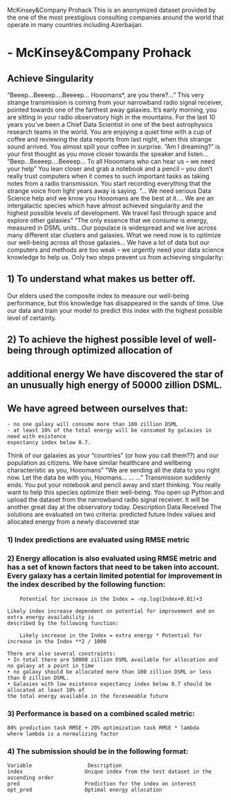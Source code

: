 McKinsey&Company Prohack
This is an anonymized dataset provided by the one of the most prestigious consulting companies around the
world that operate in many countries including Azerbaijan.

# - McKinsey&Company Prohack

##   Achieve Singularity

“Beeep…Beeeep….Beeeep… Hooomans*, are you there?...”
This very strange transmission is coming from your narrowband radio signal receiver, pointed towards
one of the farthest away galaxies. It’s early morning, you are sitting in your radio observatory high in the
mountains.
For the last 10 years you’ve been a Chief Data Scientist in one of the best astrophysics
research teams in the world. You are enjoying a quiet time with a cup of coffee and reviewing the data
reports from last night, when this strange sound arrived. You almost spill your coffee in surprise. “Am I
dreaming?” is your first thought as you move closer towards the speaker and listen…
“Beep…Beeeep….Beeeep… To all Hooomans who can hear us – we need your help”
You lean closer and grab a notebook and a pencil – you don’t really trust computers when it comes to
such important tasks as taking notes from a radio transmission. You start recording everything that the
strange voice from light years away is saying.
“… We need serious Data Science help and we know you Hooomans are the best at it…. We are an
intergalactic species which have almost achieved singularity and the highest possible levels of
development. We travel fast through space and explore other galaxies”
“The only essence that we consume is energy, measured in DSML units…Our populace is
widespread and we live across many different star clusters and galaxies. What we need now is to
optimize our well-being across all those galaxies… We have a lot of data but our computers and methods
are too weak – we urgently need your data science knowledge to help us.
Only two steps prevent us from achieving singularity:
## 1) To understand what makes us better off.
Our elders used the composite index to measure our well-being performance, but this
knowledge has disappeared in the sands of time.
Use our data and train your model to predict this index with the highest possible level of certainty.
## 2) To achieve the highest possible level of well-being through optimized allocation of 
## additional energy We have discovered the star of an unusually high energy of 50000 zillion DSML.
## We have agreed between ourselves that:
    - no one galaxy will consume more than 100 zillion DSML
    - at least 10% of the total energy will be consumed by galaxies in need with existence
    expectancy index below 0.7.
Think of our galaxies as your “countries” (or how you call them??) and our population as
citizens. We have similar healthcare and wellbeing characteristic as you, Hooomans”
“We are sending all the data to you right now. Let the data be with you, Hoomans… …
…”
Transmission suddenly ends. You put your notebook and pencil away and start thinking. You really
want to help this species optimize their well-being. You open up Python and upload the dataset
from the narrowband radio signal receiver. It will be another great day at the observatory
today.
Description Data Received
The solutions are evaluated on two criteria: predicted future Index values and allocated energy
from a newly discovered star
### 1) **Index predictions are evaluated using RMSE metric**
### 2) **Energy allocation is also evaluated using RMSE metric and has a set of known factors that need to be taken into account. Every galaxy has a certain limited potential for improvement in the index described by the following function:**

        Potential for increase in the Index = -np.log(Index+0.01)+3

    Likely index increase dependent on potential for improvement and on extra energy availability is
    described by the following function:

        Likely increase in the Index = extra energy * Potential for increase in the Index **2 / 1000

    There are also several constraints:
    • In total there are 50000 zillion DSML available for allocation and no galaxy at a point in time
    • no galaxy should be allocated more than 100 zillion DSML or less than 0 zillion DSML.
    • Galaxies with low existence expectancy index below 0.7 should be allocated at least 10% of
    the total energy available in the foreseeable future

### 3) **Performance is based on a combined scaled metric:**
    80% prediction task RMSE + 20% optimization task RMSE * lambda
    where lambda is a normalizing factor
### 4) **The submission should be in the following format:**


    Variable                  Description
    index                    Unique index from the test dataset in the ascending order
    pred                     Prediction for the index on interest
    opt_pred                 Optimal energy allocation

